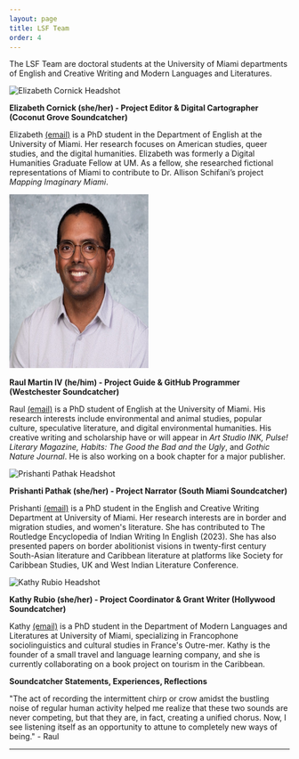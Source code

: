 ```yaml
---
layout: page
title: LSF Team
order: 4
---
```


The LSF Team are doctoral students at the University of Miami departments of English and Creative Writing and Modern Languages and Literatures.

![Elizabeth Cornick Headshot](assets/elizabeth_cornick_headshot.jpg)

**Elizabeth Cornick (she/her) - Project Editor & Digital Cartographer (Coconut Grove Soundcatcher)**

Elizabeth [(email)](mailto:emc988@miami.edu) is a PhD student in the Department of English at the University of Miami. Her research focuses on American studies, queer studies, and the digital humanities. Elizabeth was formerly a Digital Humanities Graduate Fellow at UM. As a fellow, she researched fictional representations of Miami to contribute to Dr. Allison Schifani’s project _Mapping Imaginary Miami_.

<img src="https://github.com/rm4-25/lsf_3/blob/main/assets/Raul_Headshot_2024.jpeg?raw=true" width="250" height="312">

**Raul Martin IV (he/him) - Project Guide & GitHub Programmer (Westchester Soundcatcher)**

Raul [(email)](mailto:rxm1934@miami.edu) is a PhD student of English at the University of Miami. His research interests include environmental and animal studies, popular culture, speculative literature, and digital environmental humanities. His creative writing and scholarship have or will appear in _Art Studio INK, Pulse! Literary Magazine, Habits: The Good the Bad and the Ugly_, and _Gothic Nature Journal_. He is also working on a book chapter for a major publisher. 

![Prishanti Pathak Headshot]( )

**Prishanti Pathak (she/her) - Project Narrator (South Miami Soundcatcher)**

Prishanti [(email)](mailto:pxp691@miami.edu) is a PhD student in the English and Creative Writing Department at University of Miami. Her research interests are in border and migration studies, and women's literature. She has contributed to The Routledge Encyclopedia of Indian Writing In English (2023). She has also presented papers on border abolitionist visions in twenty-first century South-Asian literature and Caribbean literature at platforms like Society for Caribbean Studies, UK and West Indian Literature Conference.

![Kathy Rubio Headshot]( )

**Kathy Rubio (she/her) - Project Coordinator & Grant Writer (Hollywood Soundcatcher)**

Kathy [(email)](mailto:kxr737@miami.edu) is a PhD student in the Department of Modern Languages and Literatures at University of Miami, specializing in Francophone sociolinguistics and cultural studies in France's Outre-mer. Kathy is the founder of a small travel and language learning company, and she is currently collaborating on a book project on tourism in the Caribbean.

**Soundcatcher Statements, Experiences, Reflections**

"The act of recording the intermittent chirp or crow amidst the bustling noise of regular human activity helped me realize that these two sounds are never competing, but that they are, in fact, creating a unified chorus. Now, I see listening itself as an opportunity to attune to completely new ways of being." - Raul 

---
